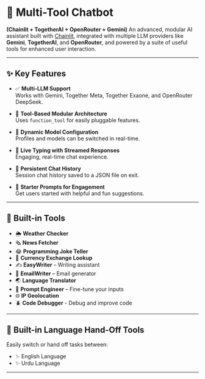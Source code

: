 # 🧠 Multi-Tool Chatbot  

**(Chainlit + TogetherAI + OpenRouter + Gemini)**
An advanced, modular AI assistant built with [Chainlit](https://www.chainlit.io/), integrated with multiple LLM providers like **Gemini**, **TogetherAI**, and **OpenRouter**, and powered by a suite of useful tools for enhanced user interaction.

---

## ✨ Key Features

- ✅ **Multi-LLM Support**  
  Works with Gemini, Together Meta, Together Exaone, and OpenRouter DeepSeek.

- 🔧 **Tool-Based Modular Architecture**  
  Uses `function_tool` for easily pluggable features.

- 🧠 **Dynamic Model Configuration**  
  Profiles and models can be switched in real-time.

- 💬 **Live Typing with Streamed Responses**  
  Engaging, real-time chat experience.

- 🧾 **Persistent Chat History**  
  Session chat history saved to a JSON file on exit.

- 🎯 **Starter Prompts for Engagement**  
  Get users started with helpful and fun suggestions.

---

## 🧰 Built-in Tools

- 🌦️ **Weather Checker**  
- 🗞️ **News Fetcher**  
- 😂 **Programming Joke Teller**  
- 💱 **Currency Exchange Lookup**  
- ✍️ **EasyWriter** – Writing assistant  
- 📧 **EmailWriter** – Email generator  
- 🌏 **Language Translator**  
- 🧪 **Prompt Engineer** – Fine-tune your inputs
- 🌐 **IP Geolocation**
- 🪲 **Code Debugger** - Debug and improve code

---

## 🔮 Built-in Language Hand-Off Tools

Easily switch or hand off tasks between:

- ✨ English Language
- ✨ Urdu Language

---
